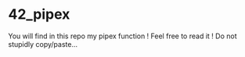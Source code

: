 # 42_pipex
You will find in this repo my pipex function ! Feel free to read it ! Do not stupidly copy/paste...
